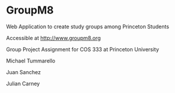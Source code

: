 # GroupM8
Web Application to create study groups among Princeton Students

Accessible at http://www.groupm8.org

Group Project Assignment for COS 333 at Princeton University


Michael Tummarello

Juan Sanchez

Julian Carney
